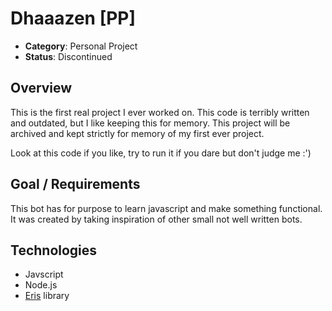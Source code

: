 # Dhaaazen [PP]

+ **Category**: Personal Project
+ **Status**: Discontinued

## **Overview**

This is the first real project I ever worked on. This code is terribly written and outdated, but I like keeping this for memory.
This project will be archived and kept strictly for memory of my first ever project.

Look at this code if you like, try to run it if you dare but don't judge me :')

## **Goal / Requirements**

This bot has for purpose to learn javascript and make something functional. It was created by taking inspiration of other small not well written bots.

## **Technologies**

- Javscript
- Node.js
- [Eris](https://github.com/abalabahaha/eris) library
